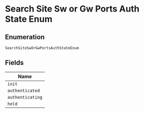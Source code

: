 
# Search Site Sw or Gw Ports Auth State Enum

## Enumeration

`SearchSiteSwOrGwPortsAuthStateEnum`

## Fields

| Name |
|  --- |
| `init` |
| `authenticated` |
| `authenticating` |
| `held` |

